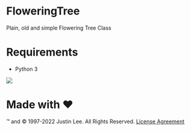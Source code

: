 # FloweringTree

Plain, old and simple Flowering Tree Class

# Requirements

- Python 3

![](./img/FloweringTree.png)

# Made with ❤ 

™ and © 1997-2022 Justin Lee. All Rights Reserved. [License Agreement](./LICENSE)

